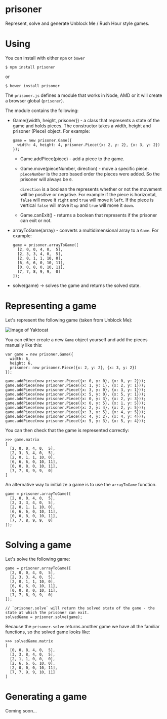 # prisoner
Represent, solve and generate Unblock Me / Rush Hour style games.

Using
======
You can install with either `npm` or `bower`

    $ npm install prisoner

or

    $ bower install prisoner

The `prisoner.js` defines a module that works in Node, AMD or it will create a browser global (`prisoner`).

The module contains the following:

* Game({width, height, prisoner}) - a class that represents a state of the game and holds pieces. The constructor takes a width, height and prisoner (Piece) object. For example:

    ```
    game = new prisoner.Game({
      width: 4, height: 4, prisoner.Piece({x: 2, y: 2}, {x: 3, y: 2})
    });
    ```

    * Game.addPiece(piece) - add a piece to the game.
    * Game.move(pieceNumber, direction) - move a specific piece.
      `pieceNumber` is the zero based order the pieces were added. So the prisoner will always be `0`.

      `direction` is a boolean the represents whether or not the movement will be positive or negative. For example if the piece is horizontal, `false` will move it `right` and `true` will move it `left`. If the piece is vertical `false` will move it `up` and `true` will move it `down`.

    * Game.canExit() - returns a boolean that represents if the prisoner can exit or not.

* arrayToGame(array) - converts a multidimensional array to a `Game`. For example:

    ```
    game = prisoner.arrayToGame([
      [2, 0, 0, 4, 0,  5],
      [2, 3, 3, 4, 0,  5],
      [2, 0, 1, 1, 10, 0],
      [6, 6, 6, 0, 10, 11],
      [0, 0, 8, 0, 10, 11],
      [7, 7, 8, 9, 9,  0]
    ]);
    ```

* solve(game) -> solves the game and returns the solved state.

Representing a game
======
Let's represent the following game (taken from Unblock Me):

![Image of Yaktocat](https://raw.githubusercontent.com/benletchford/prisoner/master/unblock.png)

You can either create a new `Game` object yourself and add the pieces manually like this:

```
var game = new prisoner.Game({
  width: 6,
  height: 6,
  prisoner: new prisoner.Piece({x: 2, y: 2}, {x: 3, y: 2})
});

game.addPiece(new prisoner.Piece({x: 0, y: 0}, {x: 0, y: 2}));
game.addPiece(new prisoner.Piece({x: 1, y: 1}, {x: 2, y: 1}));
game.addPiece(new prisoner.Piece({x: 3, y: 0}, {x: 3, y: 1}));
game.addPiece(new prisoner.Piece({x: 5, y: 0}, {x: 5, y: 1}));
game.addPiece(new prisoner.Piece({x: 0, y: 3}, {x: 2, y: 3}));
game.addPiece(new prisoner.Piece({x: 0, y: 5}, {x: 1, y: 5}));
game.addPiece(new prisoner.Piece({x: 2, y: 4}, {x: 2, y: 5}));
game.addPiece(new prisoner.Piece({x: 3, y: 5}, {x: 4, y: 5}));
game.addPiece(new prisoner.Piece({x: 4, y: 2}, {x: 4, y: 4}));
game.addPiece(new prisoner.Piece({x: 5, y: 3}, {x: 5, y: 4}));
```

You can then check that the game is represented correctly:

```
>>> game.matrix
[
  [2, 0, 0, 4, 0,  5],
  [2, 3, 3, 4, 0,  5],
  [2, 0, 1, 1, 10, 0],
  [6, 6, 6, 0, 10, 11],
  [0, 0, 8, 0, 10, 11],
  [7, 7, 8, 9, 9,  0]
]
```

An alternative way to initialize a game is to use the `arrayToGame` function.

```
game = prisoner.arrayToGame([
  [2, 0, 0, 4, 0,  5],
  [2, 3, 3, 4, 0,  5],
  [2, 0, 1, 1, 10, 0],
  [6, 6, 6, 0, 10, 11],
  [0, 0, 8, 0, 10, 11],
  [7, 7, 8, 9, 9,  0]
]);
```

Solving a game
======
Let's solve the following game:

```
game = prisoner.arrayToGame([
  [2, 0, 0, 4, 0,  5],
  [2, 3, 3, 4, 0,  5],
  [2, 0, 1, 1, 10, 0],
  [6, 6, 6, 0, 10, 11],
  [0, 0, 8, 0, 10, 11],
  [7, 7, 8, 9, 9,  0]
]);

// `prisoner.solve` will return the solved state of the game - the state at which the prisoner can exit.
solvedGame = prisoner.solve(game);
```

Because the `prisoner.solve` returns another game we have all the familiar functions, so the solved game looks like:

```
>>> solvedGame.matrix
[
  [0, 0, 8, 4, 0,  5],
  [3, 3, 8, 4, 0,  5],
  [2, 1, 1, 0, 0,  0],
  [2, 6, 6, 6, 10, 0],
  [2, 0, 0, 0, 10, 11],
  [7, 7, 9, 9, 10, 11]
]
```

Generating a game
======
Coming soon...
